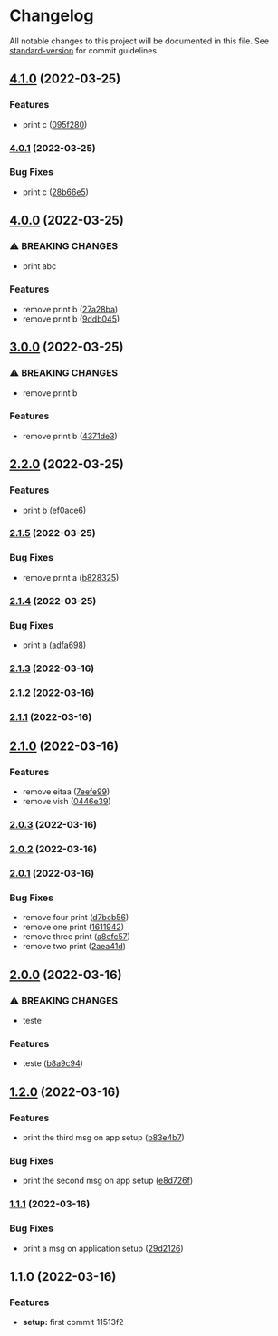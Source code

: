 # Changelog

All notable changes to this project will be documented in this file. See [standard-version](https://github.com/conventional-changelog/standard-version) for commit guidelines.

## [4.1.0](https://github.com/andersonresendes/demo/compare/v4.0.1...v4.1.0) (2022-03-25)


### Features

* print c ([095f280](https://github.com/andersonresendes/demo/commit/095f28015d2ddf0839cb6628a2b23a849884fc5a))

### [4.0.1](https://github.com/andersonresendes/demo/compare/v4.0.0...v4.0.1) (2022-03-25)


### Bug Fixes

* print c ([28b66e5](https://github.com/andersonresendes/demo/commit/28b66e516fff27ef18f5b24a7a07d2ccf54f6b9c))

## [4.0.0](https://github.com/andersonresendes/demo/compare/v3.0.0...v4.0.0) (2022-03-25)


### ⚠ BREAKING CHANGES

* print abc

### Features

* remove print b ([27a28ba](https://github.com/andersonresendes/demo/commit/27a28badd4c6e3fba209a364b9a8448f8e5438b9))
* remove print b ([9ddb045](https://github.com/andersonresendes/demo/commit/9ddb04511a668207dd47ca817d50cbf0a5f7f00d))

## [3.0.0](https://github.com/andersonresendes/demo/compare/v2.2.0...v3.0.0) (2022-03-25)


### ⚠ BREAKING CHANGES

* remove print b

### Features

* remove print b ([4371de3](https://github.com/andersonresendes/demo/commit/4371de39a3950bb04d68765ae6795fd299d0e13f))

## [2.2.0](https://github.com/andersonresendes/demo/compare/v2.1.5...v2.2.0) (2022-03-25)


### Features

* print b ([ef0ace6](https://github.com/andersonresendes/demo/commit/ef0ace6a78b8686f6e1c1c068373a252df4b0ec7))

### [2.1.5](https://github.com/andersonresendes/demo/compare/v2.1.4...v2.1.5) (2022-03-25)


### Bug Fixes

* remove print a ([b828325](https://github.com/andersonresendes/demo/commit/b82832558f271e422a2964f766c2deb2092c3461))

### [2.1.4](https://github.com/andersonresendes/demo/compare/v2.1.3...v2.1.4) (2022-03-25)


### Bug Fixes

* print a ([adfa698](https://github.com/andersonresendes/demo/commit/adfa6985080e8f59495224b75db3079599b9b3f0))

### [2.1.3](https://github.com/andersonresendes/demo/compare/v2.1.2...v2.1.3) (2022-03-16)

### [2.1.2](https://github.com/andersonresendes/demo/compare/v2.1.1...v2.1.2) (2022-03-16)

### [2.1.1](https://github.com/andersonresendes/demo/compare/v2.1.0...v2.1.1) (2022-03-16)

## [2.1.0](https://github.com/andersonresendes/demo/compare/v2.0.3...v2.1.0) (2022-03-16)


### Features

* remove eitaa ([7eefe99](https://github.com/andersonresendes/demo/commit/7eefe9968d26d71dfc29b40cc128c73c55aed876))
* remove vish ([0446e39](https://github.com/andersonresendes/demo/commit/0446e39de9c09105ea6518633895343af7010175))

### [2.0.3](https://github.com/andersonresendes/demo/compare/v2.0.2...v2.0.3) (2022-03-16)

### [2.0.2](https://github.com/andersonresendes/demo/compare/v2.0.1...v2.0.2) (2022-03-16)

### [2.0.1](https://github.com/andersonresendes/demo/compare/v2.0.0...v2.0.1) (2022-03-16)


### Bug Fixes

* remove four print ([d7bcb56](https://github.com/andersonresendes/demo/commit/d7bcb56c7339d6f04fa5cbe34876be26efef2ac6))
* remove one print ([1611942](https://github.com/andersonresendes/demo/commit/16119422d726ec07bd5c66cd1be1a5d2c91a6cac))
* remove three print ([a8efc57](https://github.com/andersonresendes/demo/commit/a8efc57e9a47dffdf30bb9d129b8f9ccb373672d))
* remove two print ([2aea41d](https://github.com/andersonresendes/demo/commit/2aea41de81020c8b02cd95848307ae7aee11ea92))

## [2.0.0](https://github.com/andersonresendes/demo/compare/v1.2.0...v2.0.0) (2022-03-16)


### ⚠ BREAKING CHANGES

* teste

### Features

* teste ([b8a9c94](https://github.com/andersonresendes/demo/commit/b8a9c94aee3592f585a814c0a12bb1a63a737711))

## [1.2.0](https://github.com/andersonresendes/demo/compare/v1.1.1...v1.2.0) (2022-03-16)


### Features

* print the third msg on app setup ([b83e4b7](https://github.com/andersonresendes/demo/commit/b83e4b76bdcfdbe3d072bbcb4421f89602de0ae1))


### Bug Fixes

* print the second msg on app setup ([e8d726f](https://github.com/andersonresendes/demo/commit/e8d726faaa8cbec22dfc4b3695348f4235edd253))

### [1.1.1](https://github.com/andersonresendes/demo/compare/v1.1.0...v1.1.1) (2022-03-16)


### Bug Fixes

* print a msg on application setup ([29d2126](https://github.com/andersonresendes/demo/commit/29d2126f3f7bef0c1221d449cda93169b8c2e10f))

## 1.1.0 (2022-03-16)


### Features

* **setup:** first commit 11513f2

